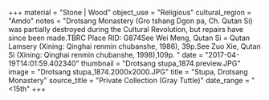 +++
material = "Stone | Wood"
object_use = "Religious"
cultural_region = "Amdo"
notes = "Drotsang Monastery (Gro tshang Dgon pa, Ch. Qutan Si) was partially destroyed during the Cultural Revolution, but repairs have since been made.TBRC Place RID: G874See Wei Meng, Qutan Si = Qutan Lamsery (Xining: Qinghai renmin chubanshe, 1986), 39p.See Zuo Xie, Qutan Si (Xining: Qinghai renmin chubanshe, 1998),109p. "
date = "2017-04-19T14:01:59.402340"
thumbnail = "Drotsang stupa_1874.preview.JPG"
image = "Drotsang stupa_1874.2000x2000.JPG"
title = "Stupa, Drotsang Monastery"
source_title = "Private Collection (Gray Tuttle)"
date_range = "<15th"
+++
